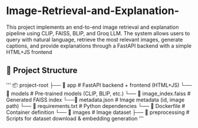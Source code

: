 # Image-Retrieval-and-Explanation-
This project implements an end-to-end image retrieval and explanation pipeline using CLIP, FAISS, BLIP, and Groq LLM. The system allows users to query with natural language, retrieve the most relevant images, generate captions, and provide explanations through a FastAPI backend with a simple HTML+JS frontend

## 📂 Project Structure
'''
📦 project-root
├── 📂 app # FastAPI backend + frontend (HTML+JS)
 └── 📂 models # Pre-trained models (CLIP, BLIP, etc.)
 └── 📄 image_index.faiss # Generated FAISS index
 └──📄 metadata.json # Image metadata (id, image path)
 └── 📄 requirements.txt # Python dependencies
 └── 📄 Dockerfile # Container definition
 └── 📂 images # Image dataset
├── 📂 preprocessing # Scripts for dataset download & embedding generation
'''


